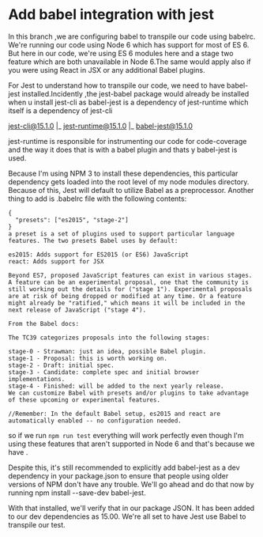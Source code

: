 # Add babel integration with jest
In this branch ,we are configuring babel to transpile our code using babelrc. We're running our code using Node 6 which has support for most of ES 6. 
But here in our code, we're using ES 6 modules here and a stage two feature which are both unavailable in Node 6.The same would apply also if you 
were using React in JSX or any additional Babel plugins.


For Jest to understand how to transpile our code, we need to have babel-jest installed.Incidently ,the jest-babel package would already be installed
when u install jest-cli as babel-jest is a dependency of jest-runtime which itself is a dependency of jest-cli

jest-cli@15.1.0 
  |_
     jest-runtime@15.1.0
      |_
        babel-jest@15.1.0
   
jest-runtime is responsible for instrumenting our code for code-coverage and the way it does that is with a babel plugin and thats y babel-jest is used.

Because I'm using NPM 3 to install these dependencies, this particular dependency gets loaded into the root level of my node modules directory. Because of this, Jest will default to utilize Babel as a preprocessor.
Another thing to add is .babelrc file with the following contents:

```
{
  "presets": ["es2015", "stage-2"]
}
a preset is a set of plugins used to support particular language features. The two presets Babel uses by default:

es2015: Adds support for ES2015 (or ES6) JavaScript
react: Adds support for JSX

Beyond ES7, proposed JavaScript features can exist in various stages. A feature can be an experimental proposal, one that the community is still working out the details for ("stage 1"). Experimental proposals are at risk of being dropped or modified at any time. Or a feature might already be "ratified," which means it will be included in the next release of JavaScript ("stage 4").

From the Babel docs:

The TC39 categorizes proposals into the following stages:

stage-0 - Strawman: just an idea, possible Babel plugin.
stage-1 - Proposal: this is worth working on.
stage-2 - Draft: initial spec.
stage-3 - Candidate: complete spec and initial browser implementations.
stage-4 - Finished: will be added to the next yearly release.
We can customize Babel with presets and/or plugins to take advantage of these upcoming or experimental features.

//Remember: In the default Babel setup, es2015 and react are automatically enabled -- no configuration needed.

```



so if we run `npm run test`
 everything will work perfectly even though I'm using these features that aren't supported in Node 6 and that's because we have .
 
Despite this, it's still recommended to explicitly add babel-jest as a dev dependency in your package.json to ensure that people using older versions of NPM don't have any trouble.
We'll go ahead and do that now by running npm install --save-dev babel-jest.

With that installed, we'll verify that in our package JSON. It has been added to our dev dependencies as 15.00.
We're all set to have Jest use Babel to transpile our test.
 
   
